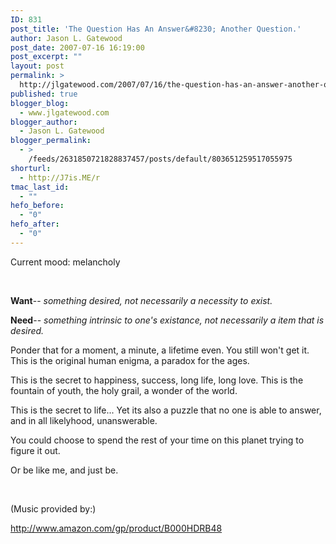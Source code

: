 ```yaml
---
ID: 831
post_title: 'The Question Has An Answer&#8230; Another Question.'
author: Jason L. Gatewood
post_date: 2007-07-16 16:19:00
post_excerpt: ""
layout: post
permalink: >
  http://jlgatewood.com/2007/07/16/the-question-has-an-answer-another-question/
published: true
blogger_blog:
  - www.jlgatewood.com
blogger_author:
  - Jason L. Gatewood
blogger_permalink:
  - >
    /feeds/2631850721828837457/posts/default/803651259517055975
shorturl:
  - http://J7is.ME/r
tmac_last_id:
  - ""
hefo_before:
  - "0"
hefo_after:
  - "0"
---
```

Current mood: melancholy

&nbsp;

<span style="font-weight: bold;">Want</span>-- <span style="font-style: italic;">something desired, not necessarily a necessity to exist.</span>

<span style="font-weight: bold;">Need</span>--<span style="font-style: italic;"> something intrinsic to one's existance, not necessarily a item that is desired.</span>

Ponder that for a moment, a minute, a lifetime even. You still won't get it. This is the original human enigma, a paradox for the ages.

This is the secret to happiness, success, long life, long love. This is the fountain of youth, the holy grail, a wonder of the world.

This is the secret to life... Yet its also a puzzle that no one is able to answer, and in all likelyhood, unanswerable.

You could choose to spend the rest of your time on this planet trying to figure it out.

Or be like me, and just be.

&nbsp;

(Music provided by:)

http://www.amazon.com/gp/product/B000HDRB48